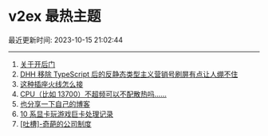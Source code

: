 # v2ex 最热主题

最近更新时间: 2023-10-15 21:02:44

--- 
1. [关于开后门](https://www.v2ex.com/t/982058) 
2. [DHH 移除 TypeScript 后的反静态类型主义营销号刷屏有点让人绷不住](https://www.v2ex.com/t/982063) 
3. [这种插座火线怎么接](https://www.v2ex.com/t/982125) 
4. [CPU（比如 13700）不超频可以不配散热吗……](https://www.v2ex.com/t/982126) 
5. [也分享一下自己的博客](https://www.v2ex.com/t/982101) 
6. [10 系显卡玩游戏巨卡处理记录](https://www.v2ex.com/t/982054) 
7. [[吐槽]-奇葩的公司制度](https://www.v2ex.com/t/982067) 
